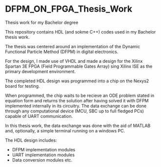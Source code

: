 # DFPM_ON_FPGA_Thesis_Work
Thesis work for my Bachelor degree

This repository contains HDL (and sokme C++) codes used in my Bachelor thesis work. 

The thesis was centered around an implementation of the Dynamic Functional Particle Method (DFPM) in digital electronics.

For the design, I made use of VHDL and made a design for the Xilinx Spartan 3E FPGA (Field Programmable Gates Array) sing Xilinx ISE as the primary development environment.

The completed HDL design was programmed into a chip on the Nexys2 board for testing.

When programmed, the chip waits to be recieve an ODE problem stated in equation form and returns the solution after having solved it with DFPM implemented internally in its circuitry. The data exchange can be done through any computational device (MCU, SBC up to full fledged PCs) capable of UART communication.

In this thesis work, the data exchange was done with the aid of MATLAB and, optionally, a simple terminal running on a windows PC.

The HDL design includes:
- DFPM implementation modules
- UART implementation modules
- Data conversion modules etc.
